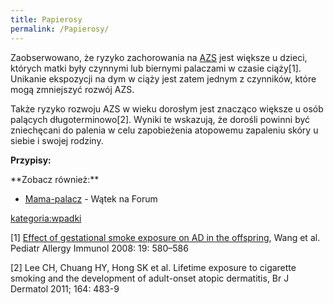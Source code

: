 ```yaml
---
title: Papierosy
permalink: /Papierosy/
---
```


Zaobserwowano, że ryzyko zachorowania na [AZS](/Atopowe_zapalenie_skóry "wikilink") jest większe u dzieci, których matki były czynnymi lub biernymi palaczami w czasie ciąży[1]. Unikanie ekspozycji na dym w ciąży jest zatem jednym z czynników, które mogą zmniejszyć rozwój AZS.

Także ryzyko rozwoju AZS w wieku dorosłym jest znacząco większe u osób palących długoterminowo[2]. Wyniki te wskazują, że dorośli powinni być zniechęcani do palenia w celu zapobieżenia atopowemu zapaleniu skóry u siebie i swojej rodziny.

**Przypisy:**

<references />
**Zobacz również:**

-   [Mama-palacz](http://www.atopowe-zapalenie.pl/forum/viewtopic.php?f=1&t=1293) - Wątek na Forum

[kategoria:wpadki](/kategoria:wpadki "wikilink")

[1] [Effect of gestational smoke exposure on AD in the offspring](http://ntur.lib.ntu.edu.tw/bitstream/246246/160925/1/27.pdf), Wang et al. Pediatr Allergy Immunol 2008: 19: 580–586

[2] Lee CH, Chuang HY, Hong SK et al. Lifetime exposure to cigarette smoking and the development of adult-onset atopic dermatitis, Br J Dermatol 2011; 164: 483-9